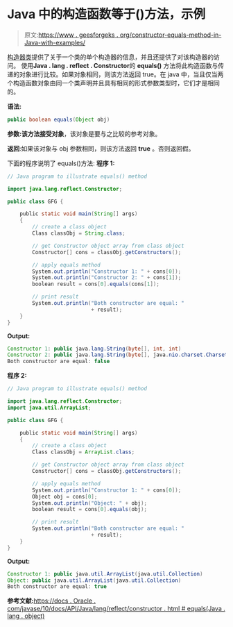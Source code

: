 # Java 中的构造函数等于()方法，示例

> 原文:[https://www . geesforgeks . org/constructor-equals-method-in-Java-with-examples/](https://www.geeksforgeeks.org/constructor-equals-method-in-java-with-examples/)

[构造器类](https://www.geeksforgeeks.org/constructors-in-java/)提供了关于一个类的单个构造器的信息，并且还提供了对该构造器的访问。
使用**Java . lang . reflect . Constructor**的 **equals()** 方法将此构造函数与传递的对象进行比较。如果对象相同，则该方法返回 true。在 java 中，当且仅当两个构造函数对象由同一个类声明并且具有相同的形式参数类型时，它们才是相同的。

**语法:**

```java
public boolean equals(Object obj)

```

**参数:**该方法接受**对象**，该对象是要与之比较的参考对象。

**返回**:如果该对象与 obj 参数相同，则该方法返回 **true** 。否则返回假。

下面的程序说明了 equals()方法:
**程序 1:**

```java
// Java program to illustrate equals() method

import java.lang.reflect.Constructor;

public class GFG {

    public static void main(String[] args)
    {
        // create a class object
        Class classObj = String.class;

        // get Constructor object array from class object
        Constructor[] cons = classObj.getConstructors();

        // apply equals method
        System.out.println("Constructor 1: " + cons[0]);
        System.out.println("Constructor 2: " + cons[1]);
        boolean result = cons[0].equals(cons[1]);

        // print result
        System.out.println("Both constructor are equal: "
                           + result);
    }
}
```

**Output:**

```java
Constructor 1: public java.lang.String(byte[], int, int)
Constructor 2: public java.lang.String(byte[], java.nio.charset.Charset)
Both constructor are equal: false

```

**程序 2:**

```java
// Java program to illustrate equals() method

import java.lang.reflect.Constructor;
import java.util.ArrayList;

public class GFG {

    public static void main(String[] args)
    {
        // create a class object
        Class classObj = ArrayList.class;

        // get Constructor object array from class object
        Constructor[] cons = classObj.getConstructors();

        // apply equals method
        System.out.println("Constructor 1: " + cons[0]);
        Object obj = cons[0];
        System.out.println("Object: " + obj);
        boolean result = cons[0].equals(obj);

        // print result
        System.out.println("Both constructor are equal: "
                           + result);
    }
}
```

**Output:**

```java
Constructor 1: public java.util.ArrayList(java.util.Collection)
Object: public java.util.ArrayList(java.util.Collection)
Both constructor are equal: true

```

**参考文献:**[https://docs . Oracle . com/javase/10/docs/API/Java/lang/reflect/constructor . html # equals(Java . lang . object)](https://docs.oracle.com/javase/10/docs/api/java/lang/reflect/Constructor.html#equals(java.lang.Object))